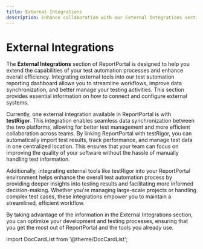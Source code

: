 ```yaml
---
title: External Integrations
description: Enhance collaboration with our External Integrations section. Integrate with tools for end to end testing reporting tools.
---
```


# External Integrations

The **External Integrations** section of ReportPortal is designed to help you extend the capabilities of your test automation processes and enhance overall efficiency. Integrating external tools into our test automation reporting dashboard allows you to streamline workflows, improve data synchronization, and better manage your testing activities. This section provides essential information on how to connect and configure external systems.

Currently, one external integration available in ReportPortal is with **testRigor**. This integration enables seamless data synchronization between the two platforms, allowing for better test management and more efficient collaboration across teams. By linking ReportPortal with testRigor, you can automatically import test results, track performance, and manage test data in one centralized location. This ensures that your team can focus on improving the quality of your software without the hassle of manually handling test information.

Additionally, integrating external tools like testRigor into your ReportPortal environment helps enhance the overall test automation process by providing deeper insights into testing results and facilitating more informed decision-making. Whether you're managing large-scale projects or handling complex test cases, these integrations empower you to maintain a streamlined, efficient workflow.

By taking advantage of the information in the External Integrations section, you can optimize your development and testing processes, ensuring that you get the most out of ReportPortal and the tools you already use.

import DocCardList from '@theme/DocCardList';

<DocCardList />
